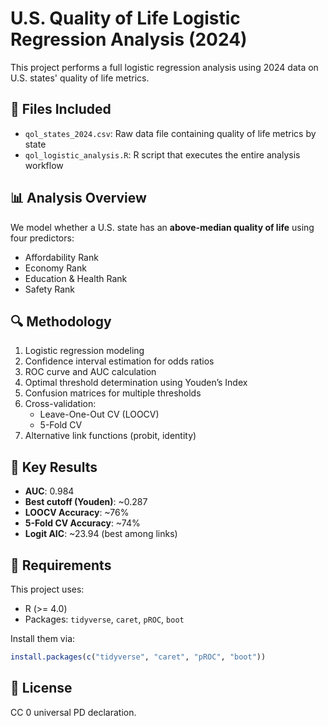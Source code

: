 
# U.S. Quality of Life Logistic Regression Analysis (2024)

This project performs a full logistic regression analysis using 2024 data on U.S. states' quality of life metrics.

## 📂 Files Included

- `qol_states_2024.csv`: Raw data file containing quality of life metrics by state
- `qol_logistic_analysis.R`: R script that executes the entire analysis workflow

## 📊 Analysis Overview

We model whether a U.S. state has an **above-median quality of life** using four predictors:
- Affordability Rank
- Economy Rank
- Education & Health Rank
- Safety Rank

## 🔍 Methodology

1. Logistic regression modeling
2. Confidence interval estimation for odds ratios
3. ROC curve and AUC calculation
4. Optimal threshold determination using Youden’s Index
5. Confusion matrices for multiple thresholds
6. Cross-validation:
   - Leave-One-Out CV (LOOCV)
   - 5-Fold CV
7. Alternative link functions (probit, identity)

## 🧪 Key Results

- **AUC**: 0.984
- **Best cutoff (Youden)**: ~0.287
- **LOOCV Accuracy**: ~76%
- **5-Fold CV Accuracy**: ~74%
- **Logit AIC**: ~23.94 (best among links)

## 🚦 Requirements

This project uses:
- R (>= 4.0)
- Packages: `tidyverse`, `caret`, `pROC`, `boot`

Install them via:
```R
install.packages(c("tidyverse", "caret", "pROC", "boot"))
```

## 🧾 License

CC 0 universal PD declaration.
